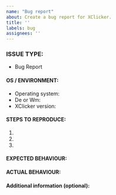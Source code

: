 ```yaml
---
name: "Bug report"
about: Create a bug report for XClicker.
title: ''
labels: bug
assignees: ''
---
```


<!---
1. Verify first that your issue/request is not already reported on GitHub.

2. PLEASE FILL OUT ALL REQUIRED INFORMATION BELOW! Otherwise it might take more time to properly handle this bug report.
-->

### ISSUE TYPE:
 - Bug Report

#### OS / ENVIRONMENT:
 * Operating system:
 * De or Wm:
 * XClicker version:

#### STEPS TO REPRODUCE:
1.
2.
3.

#### EXPECTED BEHAVIOUR:
<!-- explanation -->

#### ACTUAL BEHAVIOUR:
<!-- explanation -->

#### Additional information (optional):
